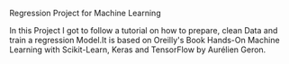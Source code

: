 Regression Project for Machine Learning

In this Project I got to follow a tutorial on how to prepare, clean Data and train a regression Model.It is based on Oreilly's Book Hands-On Machine Learning with Scikit-Learn, Keras and TensorFlow by Aurélien Geron.

